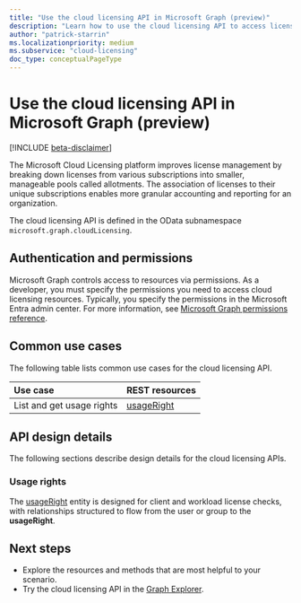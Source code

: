 ```yaml
---
title: "Use the cloud licensing API in Microsoft Graph (preview)"
description: "Learn how to use the cloud licensing API to access licenses across different subscriptions."
author: "patrick-starrin"
ms.localizationpriority: medium
ms.subservice: "cloud-licensing"
doc_type: conceptualPageType
---
```


# Use the cloud licensing API in Microsoft Graph (preview)

[!INCLUDE [beta-disclaimer](../../includes/beta-disclaimer.md)]

The Microsoft Cloud Licensing platform improves license management by breaking down licenses from various subscriptions into smaller, manageable pools called allotments. The association of licenses to their unique subscriptions enables more granular accounting and reporting for an organization.

The cloud licensing API is defined in the OData subnamespace `microsoft.graph.cloudLicensing`.

## Authentication and permissions

Microsoft Graph controls access to resources via permissions. As a developer, you must specify the permissions you need to access cloud licensing resources. Typically, you specify the permissions in the Microsoft Entra admin center. For more information, see [Microsoft Graph permissions reference](/graph/permissions-reference).

## Common use cases

The following table lists common use cases for the cloud licensing API.

| Use case                    | REST resources                                           |
| :-------------------------- | :------------------------------------------------------- |
| List and get usage rights   | [usageRight](../resources/cloudlicensing-usageright.md)  |

## API design details

The following sections describe design details for the cloud licensing APIs.

### Usage rights

The [usageRight](../resources/cloudlicensing-usageright.md) entity is designed for client and workload license checks, with relationships structured to flow from the user or group to the **usageRight**.

## Next steps

- Explore the resources and methods that are most helpful to your scenario.
- Try the cloud licensing API in the [Graph Explorer](https://developer.microsoft.com/graph/graph-explorer).
